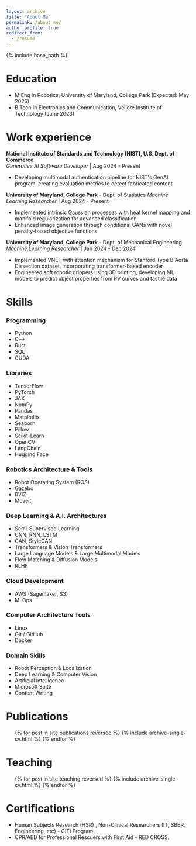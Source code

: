 ```yaml
---
layout: archive
title: "About Me"
permalink: /about me/
author_profile: true
redirect_from:
  - /resume
---
```


{% include base_path %}

Education
======
* M.Eng in Robotics, University of Maryland, College Park (Expected: May 2025)
* B.Tech in Electronics and Communication, Vellore Institute of Technology (June 2023)


Work experience
======

**National Institute of Standards and Technology (NIST), U.S. Dept. of Commerce**  
*Generative AI Software Developer* | Aug 2024 - Present
- Developing multimodal authentication pipeline for NIST's GenAI program, creating evaluation metrics to detect fabricated content

**University of Maryland, College Park** - Dept. of 
Statistics
*Machine Learning Researcher* | Aug 2024 - Present
- Implemented intrinsic Gaussian processes with heat kernel mapping and manifold regularization for advanced classification
- Enhanced image generation through conditional GANs with novel penalty-based objective functions

**University of Maryland, College Park** - Dept. of Mechanical Engineering  
*Machine Learning Researcher* | Jan 2024 - Dec 2024
- Implemented VNET with attention mechanism for Stanford Type B Aorta Dissection dataset, incorporating transformer-based encoder
- Engineered soft robotic grippers using 3D printing, developing ML models to predict object properties from PV curves and tactile data


Skills
======
### Programming
- Python
- C++
- Rust
- SQL
- CUDA

### Libraries
- TensorFlow
- PyTorch
- JAX
- NumPy
- Pandas
- Matplotlib
- Seaborn
- Pillow
- Scikit-Learn
- OpenCV
- LangChain
- Hugging Face

### Robotics Architecture & Tools
- Robot Operating System (ROS)
- Gazebo
- RVIZ
- Moveit

### Deep Learning & A.I. Architectures
- Semi-Supervised Learning
- CNN, RNN, LSTM
- GAN, StyleGAN
- Transformers & Vision Transformers
- Large Language Models & Large Multimodal Models
- Flow Matching & Diffusion Models
- RLHF

### Cloud Development
- AWS (Sagemaker, S3)
- MLOps

### Computer Architecture Tools
- Linux
- Git / GitHub
- Docker

### Domain Skills
- Robot Perception & Localization
- Deep Learning & Computer Vision
- Artificial Intelligence
- Microsoft Suite
- Content Writing

Publications
======
  <ul>{% for post in site.publications reversed %}
    {% include archive-single-cv.html %}
  {% endfor %}</ul>
  

  
Teaching
======
  <ul>{% for post in site.teaching reversed %}
    {% include archive-single-cv.html %}
  {% endfor %}</ul>
  
Certifications
======
* Human Subjects Research (HSR) , Non-Clinical Researchers (IT, SBER, Engineering, etc) - CITI Program.
* CPR/AED for Professional Rescuers with First Aid - RED CROSS.


